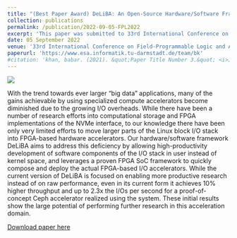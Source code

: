 ```yaml
---
title: "(Best Paper Award) DeLiBA: An Open-Source Hardware/Software Framework for the Development of Linux Block I/O Accelerators"
collection: publications
permalink: /publication/2022-09-05-FPL2022
excerpt: 'This paper was submitted to 33rd International Conference on Field-Programmable Logic and Applications 2022 that was held in Belfast, UK'
date: 05 September 2022
venue: '33rd International Conference on Field-Programmable Logic and Applications 2022'
paperurl: 'https://www.esa.informatik.tu-darmstadt.de/team/bk'
#citation: 'khan, babar. (2021). &quot;Paper Title Number 3.&quot; <i>Journal 1</i>. 1(3).'
---
```


![](/images/FPL-bpa-2022.png)

With the trend towards ever larger “big data” applications, many of the gains achievable by using specialized compute accelerators become diminished due to the growing I/O overheads. 
While there have been a number of research efforts
into computational storage and FPGA implementations of the
NVMe interface, to our knowledge there have been only very
limited efforts to move larger parts of the Linux block I/O stack
into FPGA-based hardware accelerators. Our hardware/software
framework DeLiBA aims to address this deficiency by allowing
high-productivity development of software components of the I/O
stack in user instead of kernel space, and leverages a proven
FPGA SoC framework to quickly compose and deploy the actual
FPGA-based I/O accelerators. While the current version of DeLiBA is focused on enabling
more productive research instead of on raw performance, even
in its current form it achieves 10% higher throughput and up to
2.3x the I/Os per second for a proof-of-concept Ceph accelerator
realized using the system. These initial results show the large
potential of performing further research in this acceleration
domain.

[Download paper here](https://babarzkhan.github.io/files/2022_FPL_BK.pdf)



